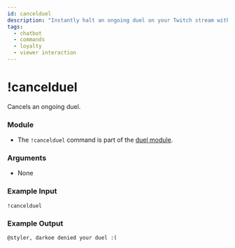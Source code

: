 ```yaml
---
id: cancelduel 
description: "Instantly halt an ongoing duel on your Twitch stream with the !cancelduel command."
tags:
  - chatbot
  - commands
  - loyalty
  - viewer interaction
---
```


# !cancelduel

Cancels an ongoing duel.

### Module

- The `!cancelduel` command is part of the [duel module](../../modules/duel).

### Arguments

- None

### Example Input

```
!cancelduel
```

### Example Output

```
@styler, darkoe denied your duel :( 
```
